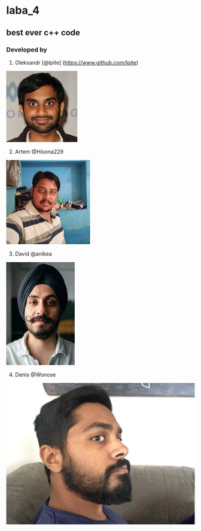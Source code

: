 # laba_4
## best ever c++ code

### Developed by
  1. Oleksandr [@lpite] (https://www.github.com/lpite)
  
  ![indian guy](./rilXkENS_400x400.jpg)
  
  2. Artem @Hisona229
  
  ![indian guy2](./no.jpg)

  3. David @anikea
  
  ![indian guy2](./no2.jpg)

  4. Denis @Wonose

  ![indian guy2](./1234.jpg)


  


  


